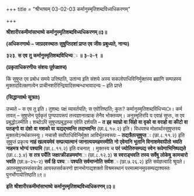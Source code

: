 +++
title = "श्रीभाष्यम् 03-02-03 कर्मानुस्मृतिशब्दविध्यधिकरणम्"

+++


**श्रीशारीरकमीमांसाभाष्ये** **कर्मानुस्मृतिशब्दविध्यधिकरणम्॥३॥**

**(अधिकरणार्थः – जाग्रदवस्थातः सुषुप्तिदशां प्राप्त एव जीवः प्रबुध्यते, नान्यः)**

**३२३**. **स** **एव** **तु** **कर्मानुस्मृतिशब्दविधिभ्य**ः **॥** **३**–**२**–**९** **॥**

**(प्रकृताधिकरणीयः संशयः पूर्वपक्षश्च)**

किं सुषुप्त एव प्रबोध समये उत्तिष्ठति, उतान्य इति संशये अस्य सकलोपाधिविनिर्मुक्तस्य ब्रह्मणि सम्पन्नस्य मुक्तादविलक्षणत्वेन प्राचीनशरीरेन्द्रियादिसम्बन्धाभावादन्यः – इति प्राप्ते

**(सिद्धान्तार्थः सूत्रतः)**

उच्यते – स एव तु इति। तुशब्दः पक्षं व्यावर्तयति; स एवोत्तिष्ठति; कुतः? कर्मानुस्मृतिशब्दविधिभ्य**ः**। कर्म तावत् – सुषुप्तेन पूर्वकृतं पुण्यपापरूपं तत्त्वज्ञानात्प्राक् तेनैव भोक्तव्यम्। अनुस्मृतिरपि य एवाहं सुप्तः, स एव प्रबुद्धोऽस्मीति। शब्दोऽपि सुषुप्तप्रबुद्धस्स एवेति दर्शयति – **त** **इह** **व्याघ्रो** **वा** **सिंहो** **वा** **वृको** **वा** **वराहो** **वा** **कीटो** **वा** **पतङ्गो** **वा** **दंशो** **वा** **मशको** **वा** **यद्यद्भवन्ति** **तदाभवन्ति** (छा.६.१०.२) इति। विधयश्च मोक्षार्थास्सुषुप्तस्य मुक्तत्वेऽनर्थकास्स्युः। नचासौ सर्वोपाधिविनिर्मुक्त आविर्भूतस्वरूपः – **तद्यत्रैतत्सुषुप्त**ः (छा.८.११.२) इति सुषुप्तं प्रकृत्य **नाहं** **खल्वयमेवं** **सम्प्रत्यात्मानं** **जानात्ययमहमस्मीति** **नो** **एवेमानि** **भूतानि** **विनाशमेवापीतो** **भवति** **नाहमत्र** **भोग्यं** **पश्यामि** (छा.८.११.२) इति वचनात् । मुक्तस्य च **परं** **ज्योतिरुसम्पद्य** **स्वेन** **रूपेणाभिनिष्पद्यते** (छा.८.३.४) **स** **तत्र** **पर्येति** **जक्षत्क्रीडन्नममांण**ः (छा.८.१२.३) **स** **स्वराड्भवति** **तस्य** **सर्वेषु** **लोकेषु** **कामचारो** **भवति** (छा.७-२५-२) **सर्वं** **हि** **पश्य**ः **पश्यति** **सर्वमाप्नोति** **सर्वश**ः (छा.७.२६.२) इति सर्वज्ञत्वादि श्रूयते। अतस्सुषुप्तस्संसरन्नेव आयस्तसर्वकरणो ज्ञानभोगाद्यशक्तो विश्रमस्थानं परमात्मानमुपसम्पद्याश्वस्तः पुनर्भोगायोत्तिष्ठति॥९॥

**इति** **श्रीशारीरकमीमांसाभाष्ये** **कर्मानुस्मृतिशब्दविध्यधिकरणम्॥३॥**


